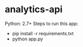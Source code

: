 # analytics-api
Python: 2.7+ 
Steps to run this app:
* pip install -r requirements.txt
* python app.py
